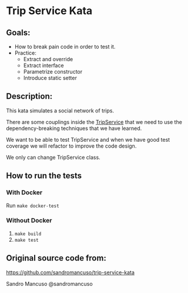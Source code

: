 # Trip Service Kata

## Goals:
- How to break pain code in order to test it.
- Practice: 
  - Extract and override
  - Extract interface
  - Parametrize constructor
  - Introduce static setter 

## Description:
This kata simulates a social network of trips.

There are some couplings inside the [TripService](./src/trip_service.js) that we need to use the dependency-breaking techniques that we have learned.

We want to be able to test TripService and when we have good test coverage we will refactor to improve the code design.

We only can change TripService class.

## How to run the tests
### With Docker
Run `make docker-test`

### Without Docker
1. `make build`
2. `make test`

## Original source code from:
https://github.com/sandromancuso/trip-service-kata

Sandro Mancuso @sandromancuso